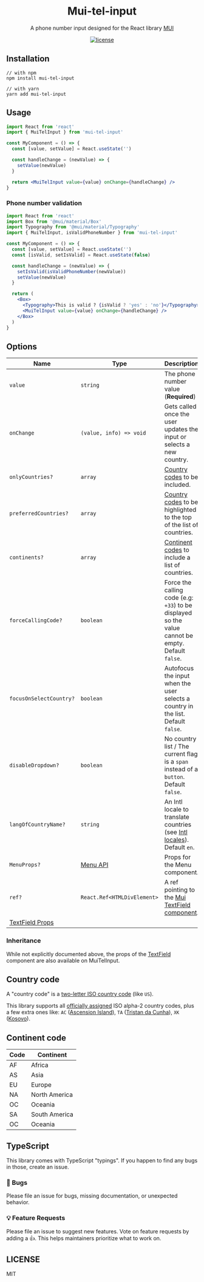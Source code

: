 <div align="center">
<h1>Mui-tel-input</h1>
  <p>A phone number input designed for the React library <a href="https://mui.com/">MUI</a></p>
</div>
<div align="center">
  
  [![license](https://img.shields.io/badge/license-MIT-blue.svg)](https://github.com/viclafouch/mui-tel-input/blob/master/LICENSE)
  
</div>

## Installation

```
// with npm
npm install mui-tel-input

// with yarn
yarn add mui-tel-input
```

## Usage

```jsx
import React from 'react'
import { MuiTelInput } from 'mui-tel-input'

const MyComponent = () => {
  const [value, setValue] = React.useState('')

  const handleChange = (newValue) => {
    setValue(newValue)
  }

  return <MuiTelInput value={value} onChange={handleChange} />
}
```

### Phone number validation

```jsx
import React from 'react'
import Box from '@mui/material/Box'
import Typography from '@mui/material/Typography'
import { MuiTelInput, isValidPhoneNumber } from 'mui-tel-input'

const MyComponent = () => {
  const [value, setValue] = React.useState('')
  const [isValid, setIsValid] = React.useState(false)

  const handleChange = (newValue) => {
    setIsValid(isValidPhoneNumber(newValue))
    setValue(newValue)
  }

  return (
    <Box>
      <Typography>This is valid ? {isValid ? 'yes' : 'no'}</Typography>
      <MuiTelInput value={value} onChange={handleChange} />
    </Box>
  )
}
```

## Options

| Name            | Type                            | Description                                                                                                                   |
| --------------- | ------------------------------- | ----------------------------------------------------------------------------------------------------------------------------- |
| `value`         | `string`                        | The phone number value (**Required**)                                                                                                                   |
| `onChange`    | `(value, info) => void`                     | Gets called once the user updates the input or selects a new country.                        | `defaultCountry?`        | `string`                        | [Country code](#country-code) to be displayed on mount.                                     
| `onlyCountries?`        | `array`                        | [Country codes](#country-code) to be included.                                                 | `excludedCountries?`        | `array`                        | [Country codes](#country-code) to be excluded.
| `preferredCountries?`        | `array`                        | [Country codes](#country-code) to be highlighted to the top of the list of countries.
| `continents?`        | `array`                        | [Continent codes](#continent-code) to include a list of countries.
| `forceCallingCode?`        | `boolean`                        | Force the calling code (e.g: `+33`) to be displayed so the value cannot be empty. Default `false`.
| `focusOnSelectCountry?`        | `boolean`                        | Autofocus the input when the user selects a country in the list. Default `false`.
| `disableDropdown?`        | `boolean`                        | No country list / The current flag is a `span` instead of a `button`. Default `false`.
| `langOfCountryName?`        | `string`                        | An Intl locale to translate countries (see [Intl locales](https://developer.mozilla.org/en-US/docs/Web/JavaScript/Reference/Global_Objects/Intl/DisplayNames/DisplayNames)). Default `en`.
| `MenuProps?`          | [Menu API](https://mui.com/api/menu)     | Props for the Menu component.
| `ref?`          | `React.Ref<HTMLDivElement>`     | A ref pointing to the [Mui TextField component](https://mui.com/components/text-fields/).
| [TextField Props](#inheritance) | | 

### Inheritance

While not explicitly documented above, the props of the [TextField](https://mui.com/api/text-field) component are also available on MuiTelInput.


## Country code

A "country code" is a [two-letter ISO country code](https://en.wikipedia.org/wiki/ISO_3166-1_alpha-2) (like `US`).

This library supports all [officially assigned](https://en.wikipedia.org/wiki/ISO_3166-1_alpha-2#Officially_assigned_code_elements) ISO alpha-2 country codes, plus a few extra ones like: `AC` ([Ascension Island](https://en.wikipedia.org/wiki/Ascension_Island)), `TA` ([Tristan da Cunha](https://en.wikipedia.org/wiki/Tristan_da_Cunha)), `XK` ([Kosovo](https://en.wikipedia.org/wiki/Kosovo)).

## Continent code

| Code            | Continent                                                                                                             
| --------------- | -------------------------------
| AF              | Africa
| AS              | Asia
| EU              | Europe
| NA              | North America
| OC              | Oceania
| SA              | South America
| OC              | Oceania

## TypeScript

This library comes with TypeScript "typings". If you happen to find any bugs in those, create an issue.

### 🐛 Bugs

Please file an issue for bugs, missing documentation, or unexpected behavior.

### 💡 Feature Requests

Please file an issue to suggest new features. Vote on feature requests by adding
a 👍. This helps maintainers prioritize what to work on.

## LICENSE

MIT
